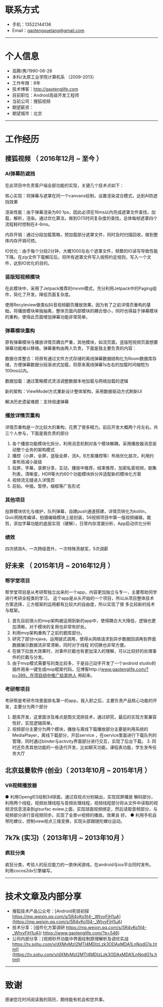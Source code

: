 
# 联系方式
- 手机：13522144136
- Email：gaotengxuelang@gmail.com 

---

# 个人信息

 - 高腾/男/1990-06-28
 - 本科/太原工业学院计算机系 （2009-2013）
 - 工作年限：8年
 - 技术博客：http://gaotenglife.com 
 - 目前职位：Android高级开发工程师
 - 当前公司：搜狐视频
 - 期望薪资：
 - 期望城市：北京

---

# 工作经历

## 搜狐视频 （ 2016年12月 ~ 至今 ）

### AI弹幕防遮挡 

在此项目中负责客户端全部功能的实现，关键几个技术点如下：

核心实现：将弹幕与遮罩在同一个canvans绘制，设置渲染混合模式，达到AI防遮挡效果

渲染性能：由于弹幕渲染为60 fps，因此必须在16ms以内完成遮罩文件查找，加载，解析，渲染。通过优化算法，做到O(1)时间复杂度的查找，总体每帧遮罩四个流程耗时控制在4-6ms。

内存开销：通过分段加载策略，预加载部分遮罩文件，同时及时扫描回收，做到整体内存开销可控。

IO优化：由于每个分段2分钟，大概1000左右个遮罩文件，频繁的IO读写导致性能下降。在zip文件下载解压后，将所有遮罩文件写入按照约定规则，写入一个文件，达到IO优化的目的。

### 竖版短视频模块 

在此模块中，采用了Jetpack推荐的mvvm模式，充分利用Jetpack中的Paging组件，简化了开发，降低页面复杂度。

使用Recyleview做类似抖音视频翻页播放效果。因为有了之前详情页重构的基础，将播放模块单独抽离，整体页面内部模块的耦合很小，同时也得益于弹幕模块的重构，使得此页面增加弹幕功能非常简单。

### 弹幕模块重构 
原有弹幕模块与播放详情页耦合严重，其他模块，如流页面，竖版短视频页面想要弹幕功能难以移植。弹幕重构由两人负责，下面是我主要负责的内容：

数据仓库整合：将原有通过文件方式存储的离线弹幕数据结构化为Room数据库存储，方便弹幕数据分段渐进式加载，将原来离线弹幕1s左右的加载时间缩短为100ms以内。

数据加载：通过策略模式灵活调整数据本地加载与网络加载的逻辑

新的架构：ViewModel方式重新设计整体架构，采用数据驱动方式刷新UI

解决历史遗留难题：支持倍速弹幕

### 播放详情页重构
详情页重构是一次比较大的重构，花费了很多精力。前后开发大概两个月左右。共三个人参与，下面是我负责的部分

1. 各个播放功能模块化拆分，利用消息机制对各个模块解耦，采用播放器消息驱动整个业务的架构模式
2. 播控（小屏，全屏，竖版全屏，流A，B方案播控等）布局优化层次，利用约束布局减小层级
3. 投屏，字幕，录屏分享，互动，播放中推荐，结束推荐，加密私密视频，剧集列表，清晰度，HDR等大约60个功能模块拆分并适配新的模块化方案
4. 视频流无缝进入详情页
5. 前贴，中插，暂停，缩框等广告形式

### 其他项目

投屏模块优化与维护，队列弹幕，自建push通道搭建，详情页转化为kotlin，Quic网络库编译，拍摄编辑模块上层封装，56视频项目中第一版视频编辑，裁剪，添加字幕功能的底层实现（硬解），日常内存泄漏分析，App启动优化分析

### 绩效

四次绩效A，一次跨级晋升，一次特殊贡献奖，5次调薪


## 好未来 （ 2015年1月 ~ 2016年12月 ）

### 帮学堂项目 
帮学堂项目是从考研帮独立出来的一个app，内容更加独立与专一，主要帮助同学进行考研全程类的学习。
这个app是从头开始的一个项目，所以从项目整体技术方案选择，三方框架的运用都有比较大的自由度，所以实现了很
多比较新的技术与框架。

1. 首先目前很火的mvp架构被运用到新的app中，使得耦合大大降低，逻辑也更加清晰，对于模块的复用也非常有好处。
2. 利用mvp架构重构了之前的题库部分。
3. 研究了部分rxjava，运用链式调用，使得从网络请求到异步数据回调再到界面数据展示数据流非常清晰，同时对于线程
    的切换也非常方便。
4. 在做下拉放大效果时，对事件拦截也有更加深入的理解，可以比较好的处理事件的拦截与分发。
5. 由于mvp模式需要写的类比较多，于是自己动手开发了一个android
    studio的插件用来一键生成mvp框架代码，见博客http://www.gaotenglife.com/?p=399，在项目组中推广给其他人
    用起来。

### 考研帮项目 

考研帮是考研市场里面排名第一的app，我入职之后，主要负责产品核心功能的开发，主要分为两个部分

1. 题库开发，这里面涉及难点是图文混排技术，通过研究，最后的实现方案兼容性好，实现逻辑简单。 
2. 视频部分主要分为两个模块，播放与离线下载播放部分主要是利用系统的MediaPlayer，离线下载部分，开启service ，在service里面进行下载队列的管理，同时通过binder与activity界面部分进行交互，实现了后台下载。 3. 同时还负责其他功能的一些迭代开发，比如聊天功能，课程表功能，学生发布任务大厅

## 北京兹曼软件 (创业)（ 2013年10月 ~ 2015年1月 ）
### VR视频播放器 

● 利用OpenglES绘制3d球面，通过双视点分别输出，实现双屏播放
解码部分，利用两个线程，视频处理线程与音频处理线程，视频线程部分将从文件中读取的视频流信息渲染到glsurfac
eview上面，实现球面视频绑定，然后读取音频部分，与视频部分进行音视频同步。实现了全景vr视频的播放。效果良
好。
● 利用手机自带陀螺仪，控制view视点三维变换，实现头部跟随陀螺仪运动。

## 7k7k (实习)（ 2013年1月 ~ 2013年10月 ）
### 疯狂分类

疯狂分类，考验人的反应能力的一款休闲游戏，在android与ios平台同时发布。 利用cocos2dx引擎编写。

---

# 技术文章及内部分享
 - 搜狐技术产品公众号：[Android死锁初探  https://mp.weixin.qq.com/s/5R4vKo1II4-_WtvyFjH1uA](https://mp.weixin.qq.com/s/5R4vKo1II4-_WtvyFjH1uA)
 - 技术分享：[组件化方案调研  https://mp.weixin.qq.com/s/5R4vKo1II4-_WtvyFjH1uA]( https://www.gaotenglife.com/?p=546)
 - 公司内部分享：[视频秒开功能中界面绘制原理解析及调优实战  https://tv.sohu.com/v/dXMvMzI2MTI4MDIzLzk3ODAxMDA1LnNodG1s.html](https://tv.sohu.com/v/dXMvMzI2MTI4MDIzLzk3ODAxMDA1LnNodG1s.html)

---

# 致谢
感谢您花时间阅读我的简历，期待能有机会和您共事。